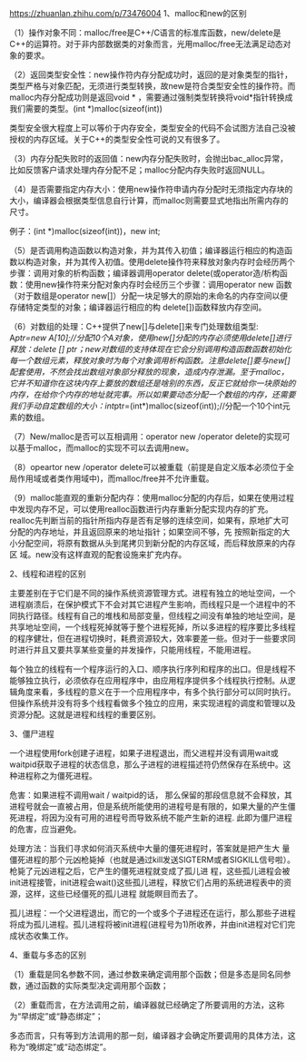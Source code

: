 https://zhuanlan.zhihu.com/p/73476004
1、malloc和new的区别



（1）操作对象不同：malloc/free是C++/C语言的标准库函数，new/delete是C++的运算符。对于非内部数据类的对象而言，光用malloc/free无法满足动态对象的要求。



（2）返回类型安全性：new操作符内存分配成功时，返回的是对象类型的指针，类型严格与对象匹配，无须进行类型转换，故new是符合类型安全性的操作符。而malloc内存分配成功则是返回void * ，需要通过强制类型转换将void*指针转换成我们需要的类型。(int *)malloc(sizeof(int))

类型安全很大程度上可以等价于内存安全，类型安全的代码不会试图方法自己没被授权的内存区域。关于C++的类型安全性可说的又有很多了。



（3）内存分配失败时的返回值：new内存分配失败时，会抛出bac_alloc异常，比如反馈客户请求处理内存分配不足；malloc分配内存失败时返回NULL。



（4）是否需要指定内存大小：使用new操作符申请内存分配时无须指定内存块的大小，编译器会根据类型信息自行计算，而malloc则需要显式地指出所需内存的尺寸。



例子：(int *)malloc(sizeof(int))，new int;



（5）是否调用构造函数以构造对象，并为其传入初值；编译器运行相应的构造函数以构造对象，并为其传入初值。使用delete操作符来释放对象内存时会经历两个步骤：调用对象的析构函数；编译器调用operator delete(或operator造/析构函数：使用new操作符来分配对象内存时会经历三个步骤：调用operator new 函数（对于数组是operator new[]）分配一块足够大的原始的未命名的内存空间以便存储特定类型的对象；编译器运行相应的构 delete[])函数释放内存空间。



（6）对数组的处理：C++提供了new[]与delete[]来专门处理数组类型: A*ptr=new A[10];//分配10个A对象，使用new[]分配的内存必须使用delete[]进行释放：delete [] ptr；new对数组的支持体现在它会分别调用构造函数函数初始化每一个数组元素，释放对象时为每个对象调用析构函数。注意delete[]要与new[]配套使用，不然会找出数组对象部分释放的现象，造成内存泄漏。至于malloc，它并不知道你在这块内存上要放的数组还是啥别的东西，反正它就给你一块原始的内存，在给你个内存的地址就完事。所以如果要动态分配一个数组的内存，还需要我们手动自定数组的大小：int*ptr=(int*)malloc(sizeof(int));//分配一个10个int元素的数组。



（7）New/malloc是否可以互相调用：operator new /operator delete的实现可以基于malloc，而malloc的实现不可以去调用new。



（8）opeartor new /operator delete可以被重载（前提是自定义版本必须位于全局作用域或者类作用域中)，而malloc/free并不允许重载。



（9）malloc能直观的重新分配内存：使用malloc分配的内存后，如果在使用过程中发现内存不足，可以使用realloc函数进行内存重新分配实现内存的扩充。realloc先判断当前的指针所指内存是否有足够的连续空间，如果有，原地扩大可分配的内存地址，并且返回原来的地址指针；如果空间不够，先 按照新指定的大小分配空间，将原有数据从头到尾拷贝到新分配的内存区域，而后释放原来的内存区 域。new没有这样直观的配套设施来扩充内存。



2、线程和进程的区别



主要差别在于它们是不同的操作系统资源管理方式。进程有独立的地址空间，一个进程崩溃后，在保护模式下不会对其它进程产生影响，而线程只是一个进程中的不同执行路径。线程有自己的堆栈和局部变量，但线程之间没有单独的地址空间，是共享地址空间，一个线程死掉就等于整个进程死掉，所以多进程的程序要比多线程的程序健壮，但在进程切换时，耗费资源较大，效率要差一些。但对于一些要求同时进行并且又要共享某些变量的并发操作，只能用线程，不能用进程。



每个独立的线程有一个程序运行的入口、顺序执行序列和程序的出口。但是线程不能够独立执行，必须依存在应用程序中，由应用程序提供多个线程执行控制。从逻辑角度来看，多线程的意义在于一个应用程序中，有多个执行部分可以同时执行。但操作系统并没有将多个线程看做多个独立的应用，来实现进程的调度和管理以及资源分配。这就是进程和线程的重要区别。



3、僵尸进程



一个进程使用fork创建子进程，如果子进程退出，而父进程并没有调用wait或waitpid获取子进程的状态信息，那么子进程的进程描述符仍然保存在系统中。这种进程称之为僵死进程。



危害：如果进程不调用wait / waitpid的话， 那么保留的那段信息就不会释放，其进程号就会一直被占用，但是系统所能使用的进程号是有限的，如果大量的产生僵死进程，将因为没有可用的进程号而导致系统不能产生新的进程. 此即为僵尸进程的危害，应当避免。



处理方法：当我们寻求如何消灭系统中大量的僵死进程时，答案就是把产生大 量僵死进程的那个元凶枪毙掉（也就是通过kill发送SIGTERM或者SIGKILL信号啦）。枪毙了元凶进程之后，它产生的僵死进程就变成了孤儿进 程，这些孤儿进程会被init进程接管，init进程会wait()这些孤儿进程，释放它们占用的系统进程表中的资源，这样，这些已经僵死的孤儿进程 就能瞑目而去了。



孤儿进程：一个父进程退出，而它的一个或多个子进程还在运行，那么那些子进程将成为孤儿进程。孤儿进程将被init进程(进程号为1)所收养，并由init进程对它们完成状态收集工作。



4、重载与多态的区别



（1）重载是同名参数不同，通过参数来确定调用那个函数；但是多态是同名同参数，通过函数的实际类型决定调用那个函数；



（2）重载而言，在方法调用之前，编译器就已经确定了所要调用的方法，这称为“早绑定”或“静态绑定”；



多态而言，只有等到方法调用的那一刻，编译器才会确定所要调用的具体方法，这称为“晚绑定”或“动态绑定”。
